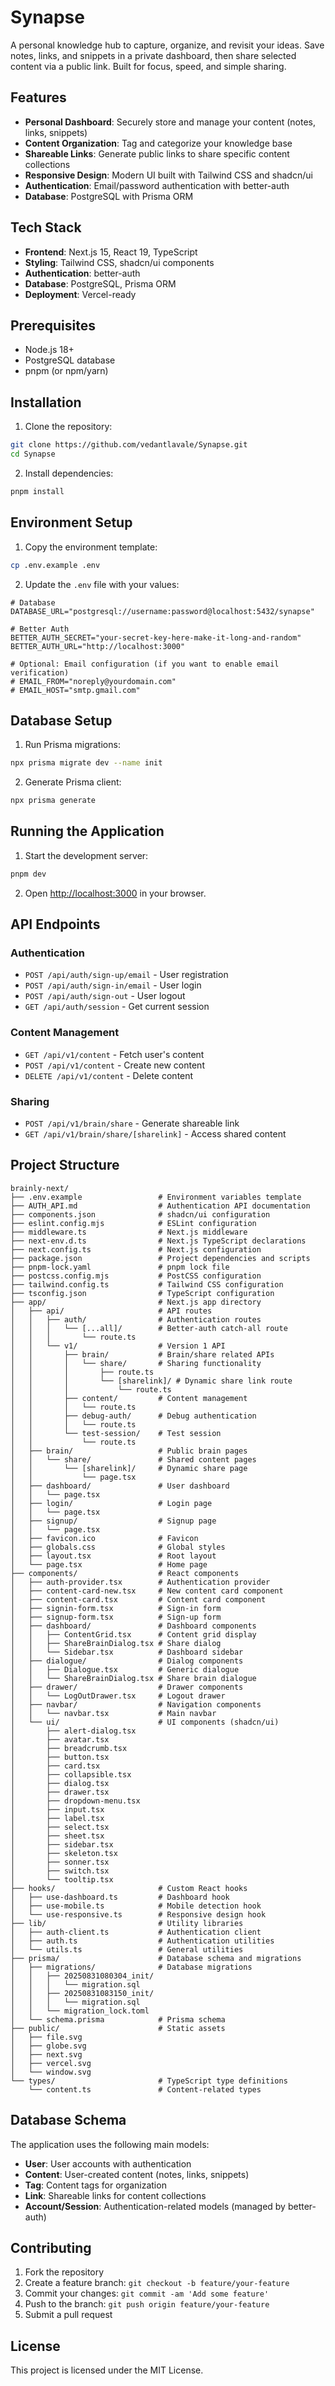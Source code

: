 # Synapse

A personal knowledge hub to capture, organize, and revisit your ideas. Save notes, links, and snippets in a private dashboard, then share selected content via a public link. Built for focus, speed, and simple sharing.

## Features

- **Personal Dashboard**: Securely store and manage your content (notes, links, snippets)
- **Content Organization**: Tag and categorize your knowledge base
- **Shareable Links**: Generate public links to share specific content collections
- **Responsive Design**: Modern UI built with Tailwind CSS and shadcn/ui
- **Authentication**: Email/password authentication with better-auth
- **Database**: PostgreSQL with Prisma ORM

## Tech Stack

- **Frontend**: Next.js 15, React 19, TypeScript
- **Styling**: Tailwind CSS, shadcn/ui components
- **Authentication**: better-auth
- **Database**: PostgreSQL, Prisma ORM
- **Deployment**: Vercel-ready

## Prerequisites

- Node.js 18+
- PostgreSQL database
- pnpm (or npm/yarn)

## Installation

1. Clone the repository:
```bash
git clone https://github.com/vedantlavale/Synapse.git
cd Synapse
```

2. Install dependencies:
```bash
pnpm install
```

## Environment Setup

1. Copy the environment template:
```bash
cp .env.example .env
```

2. Update the `.env` file with your values:
```env
# Database
DATABASE_URL="postgresql://username:password@localhost:5432/synapse"

# Better Auth
BETTER_AUTH_SECRET="your-secret-key-here-make-it-long-and-random"
BETTER_AUTH_URL="http://localhost:3000"

# Optional: Email configuration (if you want to enable email verification)
# EMAIL_FROM="noreply@yourdomain.com"
# EMAIL_HOST="smtp.gmail.com"
```

## Database Setup

1. Run Prisma migrations:
```bash
npx prisma migrate dev --name init
```

2. Generate Prisma client:
```bash
npx prisma generate
```

## Running the Application

1. Start the development server:
```bash
pnpm dev
```

2. Open [http://localhost:3000](http://localhost:3000) in your browser.

## API Endpoints

### Authentication
- `POST /api/auth/sign-up/email` - User registration
- `POST /api/auth/sign-in/email` - User login
- `POST /api/auth/sign-out` - User logout
- `GET /api/auth/session` - Get current session

### Content Management
- `GET /api/v1/content` - Fetch user's content
- `POST /api/v1/content` - Create new content
- `DELETE /api/v1/content` - Delete content

### Sharing
- `POST /api/v1/brain/share` - Generate shareable link
- `GET /api/v1/brain/share/[sharelink]` - Access shared content

## Project Structure

```
brainly-next/
├── .env.example                 # Environment variables template
├── AUTH_API.md                  # Authentication API documentation
├── components.json              # shadcn/ui configuration
├── eslint.config.mjs            # ESLint configuration
├── middleware.ts                # Next.js middleware
├── next-env.d.ts                # Next.js TypeScript declarations
├── next.config.ts               # Next.js configuration
├── package.json                 # Project dependencies and scripts
├── pnpm-lock.yaml               # pnpm lock file
├── postcss.config.mjs           # PostCSS configuration
├── tailwind.config.ts           # Tailwind CSS configuration
├── tsconfig.json                # TypeScript configuration
├── app/                         # Next.js app directory
│   ├── api/                     # API routes
│   │   ├── auth/                # Authentication routes
│   │   │   └── [...all]/        # Better-auth catch-all route
│   │   │       └── route.ts
│   │   └── v1/                  # Version 1 API
│   │       ├── brain/           # Brain/share related APIs
│   │       │   └── share/       # Sharing functionality
│   │       │       ├── route.ts
│   │       │       └── [sharelink]/ # Dynamic share link route
│   │       │           └── route.ts
│   │       ├── content/         # Content management
│   │       │   └── route.ts
│   │       ├── debug-auth/      # Debug authentication
│   │       │   └── route.ts
│   │       └── test-session/    # Test session
│   │           └── route.ts
│   ├── brain/                   # Public brain pages
│   │   └── share/               # Shared content pages
│   │       └── [sharelink]/     # Dynamic share page
│   │           └── page.tsx
│   ├── dashboard/               # User dashboard
│   │   └── page.tsx
│   ├── login/                   # Login page
│   │   └── page.tsx
│   ├── signup/                  # Signup page
│   │   └── page.tsx
│   ├── favicon.ico              # Favicon
│   ├── globals.css              # Global styles
│   ├── layout.tsx               # Root layout
│   └── page.tsx                 # Home page
├── components/                  # React components
│   ├── auth-provider.tsx        # Authentication provider
│   ├── content-card-new.tsx     # New content card component
│   ├── content-card.tsx         # Content card component
│   ├── signin-form.tsx          # Sign-in form
│   ├── signup-form.tsx          # Sign-up form
│   ├── dashboard/               # Dashboard components
│   │   ├── ContentGrid.tsx      # Content grid display
│   │   ├── ShareBrainDialog.tsx # Share dialog
│   │   └── Sidebar.tsx          # Dashboard sidebar
│   ├── dialogue/                # Dialog components
│   │   ├── Dialogue.tsx         # Generic dialogue
│   │   └── ShareBrainDialog.tsx # Share brain dialogue
│   ├── drawer/                  # Drawer components
│   │   └── LogOutDrawer.tsx     # Logout drawer
│   ├── navbar/                  # Navigation components
│   │   └── navbar.tsx           # Main navbar
│   └── ui/                      # UI components (shadcn/ui)
│       ├── alert-dialog.tsx
│       ├── avatar.tsx
│       ├── breadcrumb.tsx
│       ├── button.tsx
│       ├── card.tsx
│       ├── collapsible.tsx
│       ├── dialog.tsx
│       ├── drawer.tsx
│       ├── dropdown-menu.tsx
│       ├── input.tsx
│       ├── label.tsx
│       ├── select.tsx
│       ├── sheet.tsx
│       ├── sidebar.tsx
│       ├── skeleton.tsx
│       ├── sonner.tsx
│       ├── switch.tsx
│       └── tooltip.tsx
├── hooks/                       # Custom React hooks
│   ├── use-dashboard.ts         # Dashboard hook
│   ├── use-mobile.ts            # Mobile detection hook
│   └── use-responsive.ts        # Responsive design hook
├── lib/                         # Utility libraries
│   ├── auth-client.ts           # Authentication client
│   ├── auth.ts                  # Authentication utilities
│   └── utils.ts                 # General utilities
├── prisma/                      # Database schema and migrations
│   ├── migrations/              # Database migrations
│   │   ├── 20250831080304_init/
│   │   │   └── migration.sql
│   │   ├── 20250831083150_init/
│   │   │   └── migration.sql
│   │   └── migration_lock.toml
│   └── schema.prisma            # Prisma schema
├── public/                      # Static assets
│   ├── file.svg
│   ├── globe.svg
│   ├── next.svg
│   ├── vercel.svg
│   └── window.svg
└── types/                       # TypeScript type definitions
    └── content.ts               # Content-related types
```

## Database Schema

The application uses the following main models:

- **User**: User accounts with authentication
- **Content**: User-created content (notes, links, snippets)
- **Tag**: Content tags for organization
- **Link**: Shareable links for content collections
- **Account/Session**: Authentication-related models (managed by better-auth)

## Contributing

1. Fork the repository
2. Create a feature branch: `git checkout -b feature/your-feature`
3. Commit your changes: `git commit -am 'Add some feature'`
4. Push to the branch: `git push origin feature/your-feature`
5. Submit a pull request

## License

This project is licensed under the MIT License.

